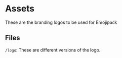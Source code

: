 # Assets
These are the branding logos to be used for Emojipack

## Files
`/logo`: These are different versions of the logo.
